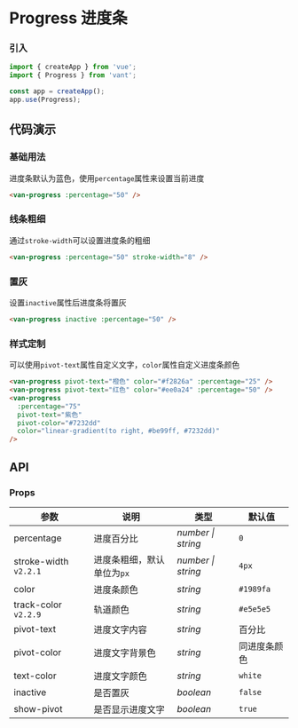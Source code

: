 # Progress 进度条

### 引入

```js
import { createApp } from 'vue';
import { Progress } from 'vant';

const app = createApp();
app.use(Progress);
```

## 代码演示

### 基础用法

进度条默认为蓝色，使用`percentage`属性来设置当前进度

```html
<van-progress :percentage="50" />
```

### 线条粗细

通过`stroke-width`可以设置进度条的粗细

```html
<van-progress :percentage="50" stroke-width="8" />
```

### 置灰

设置`inactive`属性后进度条将置灰

```html
<van-progress inactive :percentage="50" />
```

### 样式定制

可以使用`pivot-text`属性自定义文字，`color`属性自定义进度条颜色

```html
<van-progress pivot-text="橙色" color="#f2826a" :percentage="25" />
<van-progress pivot-text="红色" color="#ee0a24" :percentage="50" />
<van-progress
  :percentage="75"
  pivot-text="紫色"
  pivot-color="#7232dd"
  color="linear-gradient(to right, #be99ff, #7232dd)"
/>
```

## API

### Props

| 参数 | 说明 | 类型 | 默认值 |
| --- | --- | --- | --- |
| percentage | 进度百分比 | _number \| string_ | `0` |
| stroke-width `v2.2.1` | 进度条粗细，默认单位为`px` | _number \| string_ | `4px` |
| color | 进度条颜色 | _string_ | `#1989fa` |
| track-color `v2.2.9` | 轨道颜色 | _string_ | `#e5e5e5` |
| pivot-text | 进度文字内容 | _string_ | 百分比 |
| pivot-color | 进度文字背景色 | _string_ | 同进度条颜色 |
| text-color | 进度文字颜色 | _string_ | `white` |
| inactive | 是否置灰 | _boolean_ | `false` |
| show-pivot | 是否显示进度文字 | _boolean_ | `true` |
